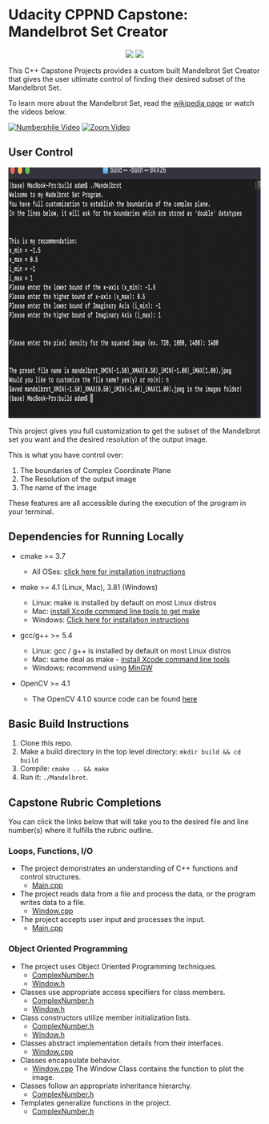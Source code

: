 # Udacity CPPND Capstone: Mandelbrot Set Creator

<p align="center">
 <img src= "https://github.com/Coldestadam/CppND-Mandelbrot-Creator/blob/main/images/mandelbrot_XMIN(-1.50)_XMAX(0.50)_iMIN(-1.00)_iMAX(1.00).jpeg" height=600>
 <img src= "https://github.com/Coldestadam/CppND-Mandelbrot-Creator/blob/main/images/mandelbrot_XMIN(-0.20)_XMAX(0.05)_iMIN(0.75)_iMAX(1.00).jpeg" height=600>
 </p>

This C++ Capstone Projects provides a custom built Mandelbrot Set Creator that gives the user ultimate control of finding their desired subset of the Mandelbrot Set.

To learn more about the Mandelbrot Set, read the [wikipedia page](https://en.wikipedia.org/wiki/Mandelbrot_set) or watch the videos below.

[![Numberphile Video](https://img.youtube.com/vi/NGMRB4O922I/0.jpg)](https://www.youtube.com/watch?v=NGMRB4O922I)
[![Zoom Video](https://img.youtube.com/vi/PD2XgQOyCCk/0.jpg)](https://www.youtube.com/watch?v=PD2XgQOyCCk)

## User Control

<p align="center">
<img src= "https://github.com/Coldestadam/CppND-Mandelbrot-Creator/blob/main/images/Screen%20Shot%202021-01-14%20at%204.28.31%20PM.png" height=500>
</p>

This project gives you full customization to get the subset of the Mandelbrot set you want and the desired resolution of the output image.

This is what you have control over:

1. The boundaries of Complex Coordinate Plane
2. The Resolution of the output image
3. The name of the image

These features are all accessible during the execution of the program in your terminal.

## Dependencies for Running Locally
* cmake >= 3.7
  * All OSes: [click here for installation instructions](https://cmake.org/install/)
* make >= 4.1 (Linux, Mac), 3.81 (Windows)
  * Linux: make is installed by default on most Linux distros
  * Mac: [install Xcode command line tools to get make](https://developer.apple.com/xcode/features/)
  * Windows: [Click here for installation instructions](http://gnuwin32.sourceforge.net/packages/make.htm)
* gcc/g++ >= 5.4
  * Linux: gcc / g++ is installed by default on most Linux distros
  * Mac: same deal as make - [install Xcode command line tools](https://developer.apple.com/xcode/features/)
  * Windows: recommend using [MinGW](http://www.mingw.org/)
  
* OpenCV >= 4.1
  * The OpenCV 4.1.0 source code can be found [here](https://github.com/opencv/opencv/tree/4.1.0)

## Basic Build Instructions

1. Clone this repo.
2. Make a build directory in the top level directory: `mkdir build && cd build`
3. Compile: `cmake .. && make`
4. Run it: `./Mandelbrot`.

## Capstone Rubric Completions
You can click the links below that will take you to the desired file and line number(s) where it fulfills the rubric outline.

### Loops, Functions, I/O
* The project demonstrates an understanding of C++ functions and control structures.
  * [Main.cpp](https://github.com/Coldestadam/CppND-Mandelbrot-Creator/blob/main/src/main.cpp#L29-L82)
* The project reads data from a file and process the data, or the program writes data to a file.
  * [Window.cpp](https://github.com/Coldestadam/CppND-Mandelbrot-Creator/blob/main/src/Window.cpp#L20-L69)
* The project accepts user input and processes the input.
  * [Main.cpp](https://github.com/Coldestadam/CppND-Mandelbrot-Creator/blob/main/src/main.cpp#L46-L75)

### Object Oriented Programming
* The project uses Object Oriented Programming techniques.
  * [ComplexNumber.h](https://github.com/Coldestadam/CppND-Mandelbrot-Creator/blob/main/src/ComplexNumber.h#L15-60)
  * [Window.h](https://github.com/Coldestadam/CppND-Mandelbrot-Creator/blob/main/src/Window.h#L16-30)
* Classes use appropriate access specifiers for class members.
  * [ComplexNumber.h](https://github.com/Coldestadam/CppND-Mandelbrot-Creator/blob/main/src/ComplexNumber.h#L16-56)
  * [Window.h](https://github.com/Coldestadam/CppND-Mandelbrot-Creator/blob/main/src/Window.h#L17-25)
* Class constructors utilize member initialization lists.
  * [ComplexNumber.h](https://github.com/Coldestadam/CppND-Mandelbrot-Creator/blob/main/src/ComplexNumber.h#L44)
  * [Window.h](https://github.com/Coldestadam/CppND-Mandelbrot-Creator/blob/main/src/Window.h#L19)
* Classes abstract implementation details from their interfaces.
  * [Window.cpp](https://github.com/Coldestadam/CppND-Mandelbrot-Creator/blob/main/src/Window.cpp#L12-L19)
* Classes encapsulate behavior.
  * [Window.cpp](https://github.com/Coldestadam/CppND-Mandelbrot-Creator/blob/main/src/Window.cpp#L20-L69) The Window Class contains the function to plot the image.
* Classes follow an appropriate inheritance hierarchy.
  * [ComplexNumber.h](https://github.com/Coldestadam/CppND-Mandelbrot-Creator/blob/main/src/ComplexNumber.h#L15)
* Templates generalize functions in the project.
  * [ComplexNumber.h](https://github.com/Coldestadam/CppND-Mandelbrot-Creator/blob/main/src/ComplexNumber.h#L14-15)
